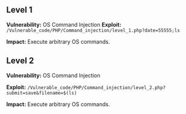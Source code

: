 ## Level 1

**Vulnerability:** OS Command Injection
**Exploit:** `/Vulnerable_code/PHP/Command_injection/level_1.php?date=55555;ls`

**Impact:** Execute arbitrary OS commands.

## Level 2

**Vulnerability:** OS Command Injection

**Exploit:** `/Vulnerable_code/PHP/Command_injection/level_2.php?submit=save&filename=$(ls)`

**Impact:** Execute arbitrary OS commands.


